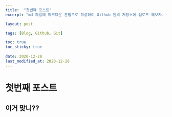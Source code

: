 ```yaml
---
title:  "첫번쨰 포스트"
excerpt: "md 파일에 마크다운 문법으로 작성하여 Github 원격 저장소에 업로드 해보자. 에디터는 Visual Studio code 사용! 로컬 서버에서 확인도 해보자. "

layout: post

tags: [Blog, Github, Git]

toc: true
toc_sticky: true
 
date: 2020-12-28
last_modified_at: 2020-12-28
---
```


# 첫번째 포스트
## 이거 맞니??